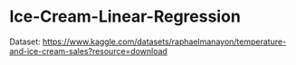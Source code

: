 # Ice-Cream-Linear-Regression
Dataset: https://www.kaggle.com/datasets/raphaelmanayon/temperature-and-ice-cream-sales?resource=download
